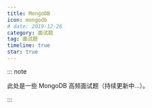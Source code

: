 ```yaml
---
title: MongoDB
icon: mongodb
# date: 2019-12-26
category: 面试题
tag: 面试题
timeline: true
star: true
---
```


::: note

此处是一些 MongoDB 高频面试题（持续更新中...）。

:::

<!-- more -->
